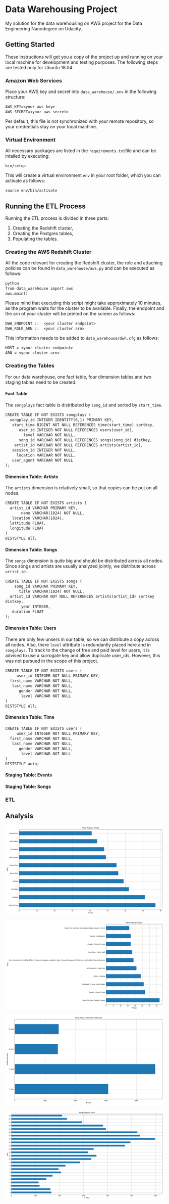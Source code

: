 # Data Warehousing Project
My solution for the data warehousing on AWS project for the Data Engineering Nanodegree on Udacity.

## Getting Started
These instructions will get you a copy of the project up and running on your local machine for development and testing purposes. The following steps are tested only for Ubuntu 18.04.

### Amazon Web Services
Place your AWS key and secret into ```data_warehouse/.env``` in the following structure:  
```
AWS_KEY=<your aws key>
AWS_SECRET=<your aws secret>
```
Per default, this file is not synchronized with your remote repository, so your credentials stay on your local machine.

### Virtual Environment
All necessary packages are listed in the ```requirements.txt```file and can be intalled by executing:
```
bin/setup
```
This will create a virtual environment ```env``` in your root folder, which you can activate as follows:
```
source env/bin/activate
```

## Running the ETL Process
Running the ETL process is divided in three parts:  
1. Creating the Redshift cluster,
2. Creating the Postgres tables,
3. Populating the tables.  

### Creating the AWS Redshift Cluster
All the code relevant for creating the Redshift cluster, the role and attaching policies can be found in ```data_warehouse/aws.py``` and can be executed as follows:
```
python
from data_warehouse import aws
aws.main()
```
Please mind that executing this script might take approximately 10 minutes, as the program waits for the cluster to be available. Finally, the endpoint and the arn of your cluster will be printed on the screen as follows:
```
DWH_ENDPOINT ::  <your cluster endpoint>
DWH_ROLE_ARN ::  <your cluster arn>
```
This information needs to be added to `data_warehouse/dwh.cfg` as follows:
```
HOST = <your cluster endpoint>
ARN = <your cluster arn>
```

### Creating the Tables
For our data warehouse, one fact table, four dimension tables and two staging tables need to be created.

#### Fact Table
The `songplays` fact table is distributed by `song_id` and sorted by `start_time`.
```
CREATE TABLE IF NOT EXISTS songplays (
  songplay_id INTEGER IDENTITY(0,1) PRIMARY KEY,
   start_time BIGINT NOT NULL REFERENCES time(start_time) sortkey,
      user_id INTEGER NOT NULL REFERENCES users(user_id),
        level VARCHAR NOT NULL,
      song_id VARCHAR NOT NULL REFERENCES songs(song_id) distkey,
    artist_id VARCHAR NOT NULL REFERENCES artists(artist_id),
   session_id INTEGER NOT NULL,
     location VARCHAR NOT NULL,
   user_agent VARCHAR NOT NULL
);
```

#### Dimension Table: Artists
The `artists` dimension is relatively small, so that copies can be put on all nodes.
```
CREATE TABLE IF NOT EXISTS artists (
  artist_id VARCHAR PRIMARY KEY,
       name VARCHAR(1024) NOT NULL,
   location VARCHAR(1024),
  lattitude FLOAT,
  longitude FLOAT
)
DISTSTYLE all;
```

#### Dimension Table: Songs
The `songs` dimension is quite big and should be distributed across all nodes. Since songs and artists are usually analyzed jointly, we distribute across `artist_id`.
```
CREATE TABLE IF NOT EXISTS songs (
    song_id VARCHAR PRIMARY KEY,
      title VARCHAR(1024) NOT NULL,
  artist_id VARCHAR NOT NULL REFERENCES artists(artist_id) sortkey distkey,
       year INTEGER,
   duration FLOAT
);
```

#### Dimension Table: Users
There are only few unsers in our table, so we can distribute a copy across all nodes.
Also, there `level` attribute is redundantly placed here and in `songplays`. To track to the change of free and paid level for users, it is advised to use a surrogate key and allow duplicate user_ids. However, this was not pursued in the scope of this project.
```
CREATE TABLE IF NOT EXISTS users (
     user_id INTEGER NOT NULL PRIMARY KEY,
  first_name VARCHAR NOT NULL,
   last_name VARCHAR NOT NULL,
      gender VARCHAR NOT NULL,
       level VARCHAR NOT NULL
)
DISTSTYLE all;
```

#### Dimension Table: Time

```
CREATE TABLE IF NOT EXISTS users (
     user_id INTEGER NOT NULL PRIMARY KEY,
  first_name VARCHAR NOT NULL,
   last_name VARCHAR NOT NULL,
      gender VARCHAR NOT NULL,
       level VARCHAR NOT NULL
)
DISTSTYLE auto;
```

#### Staging Table: Events

#### Staging Table: Songs

### ETL

## Analysis

![Most Popular Artists](/plots/most_popular_artists.png)

![Most Popular Songs](/plots/most_popular_songs.png)

![Song Plays by Gender and Level](/plots/songplays_by_gender_and_level.png)

![Song Plays by Hour](/plots/songplays_by_hour.png)
